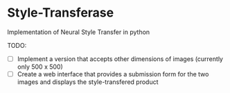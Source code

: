 # Style-Transferase
Implementation of Neural Style Transfer in python

TODO:
- [ ] Implement a version that accepts other dimensions of images (currently only 500 x 500)
- [ ] Create a web interface that provides a submission form for the two images and displays the style-transfered product
